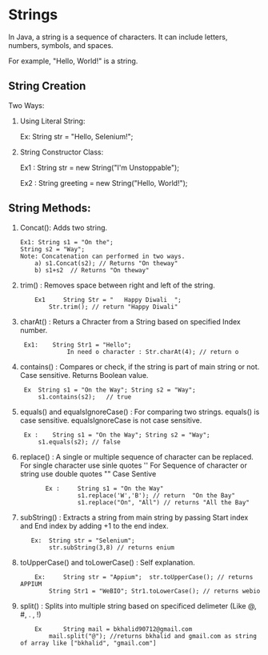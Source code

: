 # Strings

In Java, a string is a sequence of characters. It can include letters, numbers, symbols, and spaces. 

For example, "Hello, World!" is a string.

##  String Creation

Two Ways:

1) Using Literal String:

   Ex: String str = "Hello, Selenium!";

2) String Constructor Class:

   Ex1 : String str = new String("I'm Unstoppable");

   Ex2 : String greeting = new String("Hello, World!");

 ## String Methods:

 1) Concat(): Adds two string.
      
		Ex1: String s1 = "On the";
	  	String s2 = "Way";
		Note: Concatenation can performed in two ways.
        	a) s1.Concat(s2); // Returns "On theway"
      		b) s1+s2  // Returns "On theway"
    
    

 3) trim() : Removes space between right and left of the string.

    		Ex1 	String Str = "   Happy Diwali  ";
    			Str.trim(); // return "Happy Diwali"
    
    

5) charAt() : Returs a Chracter from a String based on specified Index number.

   		Ex1: 	String Str1 = "Hello";
                	In need o character : Str.charAt(4); // return o
   
   

7) contains() : Compares or check, if the string is part of main string or not.
   		Case sensitive.
   		Returns Boolean value.
   		
   		Ex 	String s1 = "On the Way"; String s2 = "Way";
   			s1.contains(s2);   // true
   
   

9) equals() and equalsIgnoreCase() :  For comparing two strings.
   					equals() is case sensitive.
   					equalsIgnoreCase is not case sensitive.

   		Ex : 	String s1 = "On the Way"; String s2 = "Way";
   			s1.equals(s2); // false
   
   

11) replace() : A single or multiple sequence of character can be replaced.
	       For single character use sinle quotes ''
               For Sequence of character or string use double quotes ""
   	       Case Sentive
   
               Ex : 	String s1 = "On the Way"
                    	s1.replace('W','B'); // return  "On the Bay"
                     	s1.replace("On", "All") // returns "All the Bay"
    
    

13) subString() : Extracts a string from main string by passing Start index and End index by adding +1 to the end index.

	       Ex: 	String str = "Selenium";
    			str.subString(3,8) // returns enium
    
    

15) toUpperCase() and toLowerCase() : Self explanation.

    		Ex:    	String str = "Appium";  str.toUpperCase(); // returns APPIUM
    			String Str1 = "WeBIO"; Str1.toLowerCase(); // returns webio
    
    

17) split() : Splits into multiple string based on specificed delimeter (Like @, #, . , !)

    		Ex    	String mail = bkhalid90712@gmail.com
    			mail.split("@"); //returns bkhalid and gmail.com as string of array like ["bkhalid", "gmail.com"]

       		
   

		




